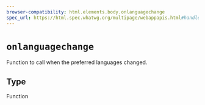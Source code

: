 ```yaml
---
browser-compatibility: html.elements.body.onlanguagechange
spec_url: https://html.spec.whatwg.org/multipage/webappapis.html#handler-window-onlanguagechange
---
```


# `onlanguagechange`

Function to call when the preferred languages changed.

## Type

Function
